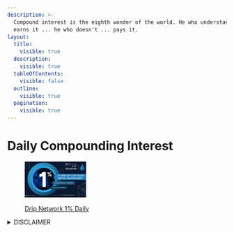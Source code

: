 ```yaml
---
description: >-
  Compound interest is the eighth wonder of the world. He who understands it,
  earns it ... he who doesn't ... pays it.
layout:
  title:
    visible: true
  description:
    visible: true
  tableOfContents:
    visible: false
  outline:
    visible: true
  pagination:
    visible: true
---
```


# Daily Compounding Interest

<div align="left">

<figure><img src="../../../../../.gitbook/assets/20230604_115704 (1).jpg" alt="" width="141"><figcaption><p><a href="../../../../../introduction/decentralize/#drip-network">Drip Network 1% Daily </a></p></figcaption></figure>

</div>



<details>

<summary>DISCLAIMER</summary>

Please note that we are not financial advisors, and the information provided below is intended solely for entertainment purposes in the context of decentralized gaming, blockchain markets, and related services. Any actions or decisions taken based on this information are entirely your responsibility. It is essential to consult a qualified professional for financial advice. While the links provided direct you to original websites, please be aware that clicking on any external links is done at your own risk.

Now, let's dive into the fun!

</details>
